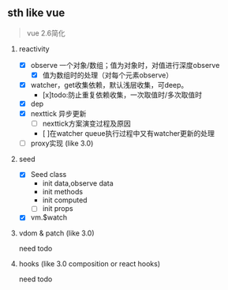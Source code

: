## sth like vue
> vue 2.6简化

1. reactivity
    - [x] observe 一个对象/数组；值为对象时，对值进行深度observe
        - [x] 值为数组时的处理（对每个元素observe）
    - [x] watcher，get收集依赖，默认浅层收集，可deep。
        - [x]todo:防止重复依赖收集，一次取值时/多次取值时
    - [x] dep
    - [x] nexttick 异步更新
        - [ ] nexttick方案演变过程及原因
        - [ ]在watcher queue执行过程中又有watcher更新的处理
    - [ ] proxy实现 (like 3.0)

2. seed
    - [x] Seed class
        - init data,observe data
        - init methods
        - init computed
        - [ ] init props
    - [x] vm.$watch

3. vdom & patch (like 3.0)

    need todo

4. hooks (like 3.0 composition or react hooks)

    need todo

